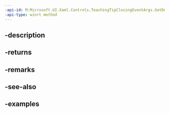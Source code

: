 ```yaml
---
-api-id: M:Microsoft.UI.Xaml.Controls.TeachingTipClosingEventArgs.GetDeferral
-api-type: winrt method
---
```


## -description

## -returns

## -remarks

## -see-also

## -examples

